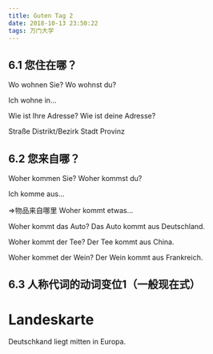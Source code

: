 ```yaml
---
title: Guten Tag 2
date: 2018-10-13 23:50:22
tags: 万门大学
---
```

## 6.1 您住在哪？
Wo wohnen Sie?
Wo wohnst du?

Ich wohne in...

Wie ist Ihre Adresse?
Wie ist deine Adresse?

Straße
Distrikt/Bezirk
Stadt
Provinz

## 6.2 您来自哪？
Woher kommen Sie?
Woher kommst du?

Ich komme aus...

=>物品来自哪里
Woher kommt etwas...

Woher kommt das Auto?
Das Auto kommt aus Deutschland.

Woher kommt der Tee?
Der Tee kommt aus China.

Woher kommet der Wein?
Der Wein kommt aus Frankreich.

## 6.3 人称代词的动词变位1（一般现在式）

# Landeskarte
Deutschkand liegt mitten in Europa.